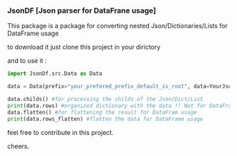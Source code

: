 ### JsonDF [Json parser for DataFrane usage]

This package is a package for converting nested Json/Dictionaries/Lists for DataFrame usage

to download it just clone this project in your dirictory

and to use it : 

```python
import JsonDf.src.Data as Data

data = Data(prefix="your_prefered_prefix_default_is_root", data=YourJson)

data.childs() #for processing the childs of the Json/Dict/List
print(data.rows) #organized dictionary with the data !! Not for DataFrame usage
data.flatten() #for flattening the result for DataFram usage
print(data.rows_flatten) #flatten the data for DataFrame usage
```

feel free to contribute in this project.

cheers.